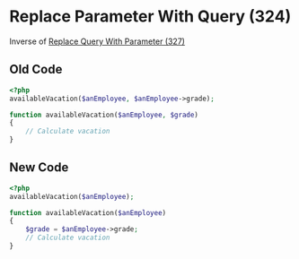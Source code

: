 # Replace Parameter With Query (324)

Inverse of [Replace Query With Parameter (327)](327%20-%20Replace%20Query%20with%20Parameter.md)

## Old Code

```php
<?php
availableVacation($anEmployee, $anEmployee->grade);

function availableVacation($anEmployee, $grade)
{
    // Calculate vacation
}
```

## New Code

```php
<?php
availableVacation($anEmployee);

function availableVacation($anEmployee)
{
    $grade = $anEmployee->grade;
    // Calculate vacation
}
```